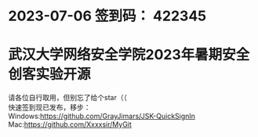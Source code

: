 # 2023-07-06 签到码： 422345  
# 武汉大学网络安全学院2023年暑期安全创客实验开源
 请各位自行取用，但别忘了给个star（（  
 快速签到现已发布，移步：  
 Windows:https://github.com/GrayJimars/JSK-QuickSignIn  
 Mac:https://github.com/Xxxxsir/MyGit  

